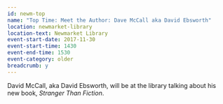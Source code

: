 ```yaml
---
id: newm-top
name: "Top Time: Meet the Author: Dave McCall aka David Ebsworth"
location: newmarket-library
location-text: Newmarket Library
event-start-date: 2017-11-30
event-start-time: 1430
event-end-time: 1530
event-category: older
breadcrumb: y
---
```


David McCall, aka David Ebsworth, will be at the library talking about his new book, <cite>Stranger Than Fiction</cite>.
